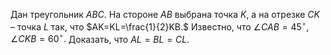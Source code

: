 Дан треугольник $ABC$. На стороне $AB$ выбрана точка $K$, а на отрезке $CK$ – точка $L$ так, что $AK=KL=\frac{1}{2}KB.$  Известно, что $\angle CAB=45{}^\circ ,$ $\angle CKB=60{}^\circ .$ Доказать, что $AL=BL=CL.$
